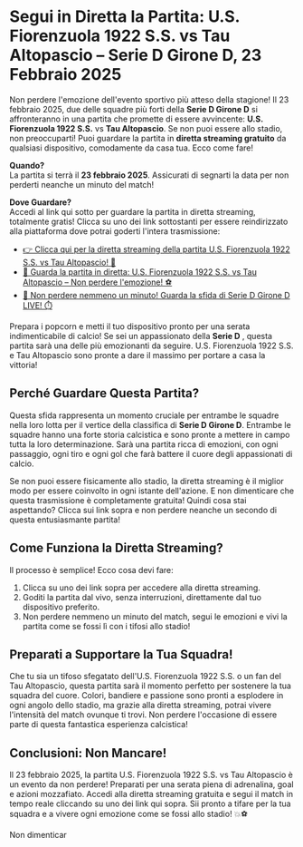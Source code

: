 # Segui in Diretta la Partita: U.S. Fiorenzuola 1922 S.S. vs Tau Altopascio – Serie D Girone D, 23 Febbraio 2025

Non perdere l'emozione dell'evento sportivo più atteso della stagione! Il 23 febbraio 2025, due delle squadre più forti della **Serie D Girone D** si affronteranno in una partita che promette di essere avvincente: **U.S. Fiorenzuola 1922 S.S.** vs **Tau Altopascio**. Se non puoi essere allo stadio, non preoccuparti! Puoi guardare la partita in **diretta streaming gratuito** da qualsiasi dispositivo, comodamente da casa tua. Ecco come fare!

**Quando?**  
 La partita si terrà il **23 febbraio 2025**. Assicurati di segnarti la data per non perderti neanche un minuto del match!

**Dove Guardare?**  
 Accedi al link qui sotto per guardare la partita in diretta streaming, totalmente gratis! Clicca su uno dei link sottostanti per essere reindirizzato alla piattaforma dove potrai goderti l'intera trasmissione:

- [👉 Clicca qui per la diretta streaming della partita U.S. Fiorenzuola 1922 S.S. vs Tau Altopascio! 📲](https://tinyurl.com/livestreamfreeo?st=U.S.+Fiorenzuola+1922+S.S.+vs+Tau+Altopascio&si=gh)
- [🔴 Guarda la partita in diretta: U.S. Fiorenzuola 1922 S.S. vs Tau Altopascio – Non perdere l'emozione! ⚽](https://tinyurl.com/livestreamfreeo?st=U.S.+Fiorenzuola+1922+S.S.+vs+Tau+Altopascio&si=gh)
- [🎥 Non perdere nemmeno un minuto! Guarda la sfida di Serie D Girone D LIVE! ⏱️](https://tinyurl.com/livestreamfreeo?st=U.S.+Fiorenzuola+1922+S.S.+vs+Tau+Altopascio&si=gh)

Prepara i popcorn e metti il tuo dispositivo pronto per una serata indimenticabile di calcio! Se sei un appassionato della **Serie D** , questa partita sarà una delle più emozionanti da seguire. U.S. Fiorenzuola 1922 S.S. e Tau Altopascio sono pronte a dare il massimo per portare a casa la vittoria!

## Perché Guardare Questa Partita?

Questa sfida rappresenta un momento cruciale per entrambe le squadre nella loro lotta per il vertice della classifica di **Serie D Girone D**. Entrambe le squadre hanno una forte storia calcistica e sono pronte a mettere in campo tutta la loro determinazione. Sarà una partita ricca di emozioni, con ogni passaggio, ogni tiro e ogni gol che farà battere il cuore degli appassionati di calcio.

Se non puoi essere fisicamente allo stadio, la diretta streaming è il miglior modo per essere coinvolto in ogni istante dell'azione. E non dimenticare che questa trasmissione è completamente gratuita! Quindi cosa stai aspettando? Clicca sui link sopra e non perdere neanche un secondo di questa entusiasmante partita!

## Come Funziona la Diretta Streaming?

Il processo è semplice! Ecco cosa devi fare:

1. Clicca su uno dei link sopra per accedere alla diretta streaming.
2. Goditi la partita dal vivo, senza interruzioni, direttamente dal tuo dispositivo preferito.
3. Non perdere nemmeno un minuto del match, segui le emozioni e vivi la partita come se fossi lì con i tifosi allo stadio!

## Preparati a Supportare la Tua Squadra!

Che tu sia un tifoso sfegatato dell'U.S. Fiorenzuola 1922 S.S. o un fan del Tau Altopascio, questa partita sarà il momento perfetto per sostenere la tua squadra del cuore. Colori, bandiere e passione sono pronti a esplodere in ogni angolo dello stadio, ma grazie alla diretta streaming, potrai vivere l'intensità del match ovunque ti trovi. Non perdere l'occasione di essere parte di questa fantastica esperienza calcistica!

## Conclusioni: Non Mancare!

Il 23 febbraio 2025, la partita U.S. Fiorenzuola 1922 S.S. vs Tau Altopascio è un evento da non perdere! Preparati per una serata piena di adrenalina, goal e azioni mozzafiato. Accedi alla diretta streaming gratuita e segui il match in tempo reale cliccando su uno dei link qui sopra. Sii pronto a tifare per la tua squadra e a vivere ogni emozione come se fossi allo stadio! 💥⚽

Non dimenticar
